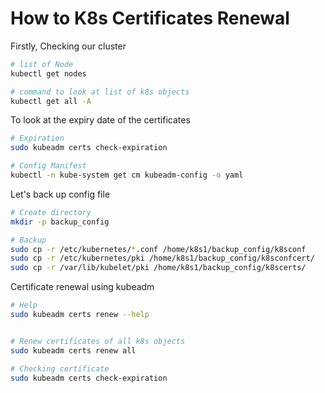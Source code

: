 # How to K8s Certificates Renewal

Firstly, Checking our cluster
``` bash
# list of Node
kubectl get nodes

# command to look at list of k8s objects
kubectl get all -A

```

To look at the expiry date of the certificates
``` bash
# Expiration
sudo kubeadm certs check-expiration

# Config Manifest
kubectl -n kube-system get cm kubeadm-config -o yaml

```

Let's back up config file
``` bash
# Create directory
mkdir -p backup_config

# Backup
sudo cp -r /etc/kubernetes/*.conf /home/k8s1/backup_config/k8sconf
sudo cp -r /etc/kubernetes/pki /home/k8s1/backup_config/k8sconfcert/
sudo cp -r /var/lib/kubelet/pki /home/k8s1/backup_config/k8scerts/

```

Certificate renewal using kubeadm
``` bash
# Help
sudo kubeadm certs renew --help


# Renew certificates of all k8s objects
sudo kubeadm certs renew all

# Checking certificate
sudo kubeadm certs check-expiration

```